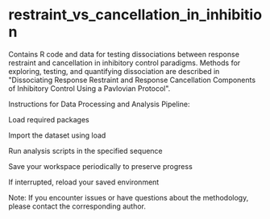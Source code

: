 # restraint_vs_cancellation_in_inhibition
Contains R code and data for testing dissociations between response restraint and cancellation in inhibitory control paradigms. Methods for exploring, testing, and quantifying dissociation are described in "Dissociating Response Restraint and Response Cancellation Components of Inhibitory Control Using a Pavlovian Protocol".

Instructions for Data Processing and Analysis Pipeline:

Load required packages

Import the dataset using load

Run analysis scripts in the specified sequence 

Save your workspace periodically to preserve progress

If interrupted, reload your saved environment

Note: If you encounter issues or have questions about the methodology, please contact the corresponding author.
